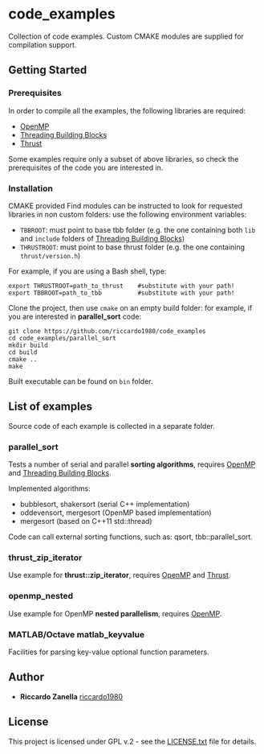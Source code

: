 # code_examples
Collection of code examples. Custom CMAKE modules are supplied for
compilation support.

## Getting Started
### Prerequisites
In order to compile all the examples, the following libraries are required:

- [OpenMP][1]
- [Threading Building Blocks][2]
- [Thrust][3]

Some examples require only a subset of above libraries, so check the prerequisites of the code you are interested in. 

### Installation

CMAKE provided Find modules can be instructed to look for requested libraries in non custom folders: use the following environment variables:

- `TBBROOT`: must point to base tbb folder (e.g. the one containing both `lib` and `include` folders of [Threading Building Blocks][2])
- `THRUSTROOT`: must point to base thrust folder (e.g. the one containing `thrust/version.h`)

For example, if you are using a Bash shell, type:

```
export THRUSTROOT=path_to_thrust    #substitute with your path!   
export TBBROOT=path_to_tbb          #substitute with your path!
```

Clone the project, then use `cmake` on an empty build folder: for example, if you are interested in **parallel\_sort** code:

```
git clone https://github.com/riccardo1980/code_examples
cd code_examples/parallel_sort
mkdir build
cd build
cmake ..
make
```

Built executable can be found on `bin` folder.

## List of examples
Source code of each example is collected in a separate folder.

### parallel_sort
Tests a number of serial and parallel **sorting algorithms**, requires [OpenMP][1] and [Threading Building Blocks][2].

Implemented algorithms:
- bubblesort, shakersort (serial C++ implementation)
- oddevensort, mergesort (OpenMP based implementation)
- mergesort (based on C++11 std::thread)

Code can call external sorting functions, such as: qsort, tbb::parallel_sort.
 
### thrust_zip_iterator
Use example for **thrust::zip_iterator**, requires [OpenMP][1] and [Thrust][3].

### openmp_nested 
Use example for OpenMP **nested parallelism**, requires [OpenMP][1].

### MATLAB/Octave matlab_keyvalue
Facilities for parsing key-value optional function parameters.

## Author

* **Riccardo Zanella** [riccardo1980](https://github.com/riccardo1980)

## License
This project is licensed under GPL v.2 - see the [LICENSE.txt](LICENSE.txt) file for details. 


[1]: http://www.openmp.org
[2]: https://www.threadingbuildingblocks.org
[3]: https://github.com/thrust


